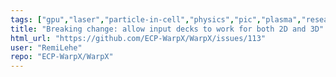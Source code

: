 ```yaml
---
tags: ["gpu","laser","particle-in-cell","physics","pic","plasma","research","simulation"]
title: "Breaking change: allow input decks to work for both 2D and 3D"
html_url: "https://github.com/ECP-WarpX/WarpX/issues/113"
user: "RemiLehe"
repo: "ECP-WarpX/WarpX"
---
```



